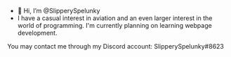 - 👋 Hi, I’m @SlipperySpelunky
- I have a casual interest in aviation and an even larger interest in the world of programming. I'm currently planning on learning webpage development.

You may contact me through my Discord account: SlipperySpelunky#8623
